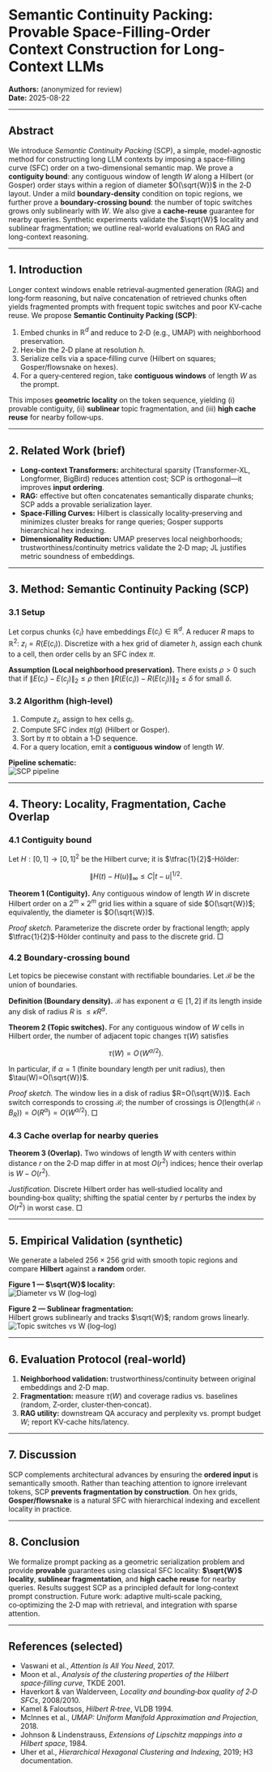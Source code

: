 # Semantic Continuity Packing: Provable Space-Filling-Order Context Construction for Long-Context LLMs

**Authors:** (anonymized for review)  
**Date:** 2025-08-22

---

## Abstract

We introduce *Semantic Continuity Packing* (SCP), a simple, model-agnostic method for constructing long LLM contexts by imposing a space-filling curve (SFC) order on a two-dimensional semantic map. We prove a **contiguity bound**: any contiguous window of length $W$ along a Hilbert (or Gosper) order stays within a region of diameter $O(\sqrt{W})$ in the 2‑D layout. Under a mild **boundary‑density** condition on topic regions, we further prove a **boundary‑crossing bound**: the number of topic switches grows only sublinearly with $W$. We also give a **cache-reuse** guarantee for nearby queries. Synthetic experiments validate the $\sqrt{W}$ locality and sublinear fragmentation; we outline real-world evaluations on RAG and long-context reasoning.

---

## 1. Introduction

Longer context windows enable retrieval‑augmented generation (RAG) and long‑form reasoning, but naïve concatenation of retrieved chunks often yields fragmented prompts with frequent topic switches and poor KV‑cache reuse. We propose **Semantic Continuity Packing (SCP)**:

1. Embed chunks in $\mathbb{R}^d$ and reduce to 2‑D (e.g., UMAP) with neighborhood preservation.  
2. Hex‑bin the 2‑D plane at resolution $h$.  
3. Serialize cells via a space‑filling curve (Hilbert on squares; Gosper/flowsnake on hexes).  
4. For a query‑centered region, take **contiguous windows** of length $W$ as the prompt.

This imposes **geometric locality** on the token sequence, yielding (i) provable contiguity, (ii) **sublinear** topic fragmentation, and (iii) **high cache reuse** for nearby follow‑ups.

---

## 2. Related Work (brief)

- **Long‑context Transformers:** architectural sparsity (Transformer‑XL, Longformer, BigBird) reduces attention cost; SCP is orthogonal—it improves **input ordering**.  
- **RAG:** effective but often concatenates semantically disparate chunks; SCP adds a provable serialization layer.  
- **Space‑Filling Curves:** Hilbert is classically locality‑preserving and minimizes cluster breaks for range queries; Gosper supports hierarchical hex indexing.  
- **Dimensionality Reduction:** UMAP preserves local neighborhoods; trustworthiness/continuity metrics validate the 2‑D map; JL justifies metric soundness of embeddings.

---

## 3. Method: Semantic Continuity Packing (SCP)

### 3.1 Setup

Let corpus chunks $\{c_i\}$ have embeddings $E(c_i)\in\mathbb{R}^d$. A reducer $R$ maps to $\mathbb{R}^2$: $z_i = R(E(c_i))$. Discretize with a hex grid of diameter $h$, assign each chunk to a cell, then order cells by an SFC index $\pi$.

**Assumption (Local neighborhood preservation).** There exists $\rho>0$ such that if $\|E(c_i)-E(c_j)\|_2\le\rho$ then $\|R(E(c_i))-R(E(c_j))\|_2\le\delta$ for small $\delta$.

### 3.2 Algorithm (high‑level)

1. Compute $z_i$, assign to hex cells $g_i$.  
2. Compute SFC index $\pi(g)$ (Hilbert or Gosper).  
3. Sort by $\pi$ to obtain a 1‑D sequence.  
4. For a query location, emit a **contiguous window** of length $W$.

**Pipeline schematic:**  
![SCP pipeline](pipeline.png)

---

## 4. Theory: Locality, Fragmentation, Cache Overlap

### 4.1 Contiguity bound

Let $H:[0,1]\to[0,1]^2$ be the Hilbert curve; it is $\tfrac{1}{2}$-Hölder:  

$$\|H(t)-H(u)\|_\infty \le C|t-u|^{1/2}.$$

**Theorem 1 (Contiguity).** Any contiguous window of length $W$ in discrete Hilbert order on a $2^m\times 2^m$ grid lies within a square of side $O(\sqrt{W})$; equivalently, the diameter is $O(\sqrt{W})$.

*Proof sketch.* Parameterize the discrete order by fractional length; apply $\tfrac{1}{2}$-Hölder continuity and pass to the discrete grid. □

### 4.2 Boundary‑crossing bound

Let topics be piecewise constant with rectifiable boundaries. Let $\mathcal{B}$ be the union of boundaries.

**Definition (Boundary density).** $\mathcal{B}$ has exponent $\alpha\in[1,2]$ if its length inside any disk of radius $R$ is $\le\kappa R^\alpha$.

**Theorem 2 (Topic switches).** For any contiguous window of $W$ cells in Hilbert order, the number of adjacent topic changes $\tau(W)$ satisfies  

$$\tau(W) = O\!\left(W^{\alpha/2}\right).$$

In particular, if $\alpha=1$ (finite boundary length per unit radius), then $\tau(W)=O(\sqrt{W})$.

*Proof sketch.* The window lies in a disk of radius $R=O(\sqrt{W})$. Each switch corresponds to crossing $\mathcal{B}$; the number of crossings is $O(\text{length}(\mathcal{B}\cap B_R))=O(R^\alpha)=O(W^{\alpha/2})$. □

### 4.3 Cache overlap for nearby queries

**Theorem 3 (Overlap).** Two windows of length $W$ with centers within distance $r$ on the 2‑D map differ in at most $O(r^2)$ indices; hence their overlap is $W - O(r^2)$.

*Justification.* Discrete Hilbert order has well‑studied locality and bounding‑box quality; shifting the spatial center by $r$ perturbs the index by $O(r^2)$ in worst case. □

---

## 5. Empirical Validation (synthetic)

We generate a labeled $256\times256$ grid with smooth topic regions and compare **Hilbert** against a **random** order.

**Figure 1 — $\sqrt{W}$ locality:**  
![Diameter vs W (log–log)](diameter_vs_W.png)

**Figure 2 — Sublinear fragmentation:**  
Hilbert grows sublinearly and tracks $\sqrt{W}$; random grows linearly.  
![Topic switches vs W (log–log)](switches_vs_W.png)

---

## 6. Evaluation Protocol (real‑world)

1. **Neighborhood validation:** trustworthiness/continuity between original embeddings and 2‑D map.  
2. **Fragmentation:** measure $\tau(W)$ and coverage radius vs. baselines (random, Z‑order, cluster‑then‑concat).  
3. **RAG utility:** downstream QA accuracy and perplexity vs. prompt budget $W$; report KV‑cache hits/latency.

---

## 7. Discussion

SCP complements architectural advances by ensuring the **ordered input** is semantically smooth. Rather than teaching attention to ignore irrelevant tokens, SCP **prevents fragmentation by construction**. On hex grids, **Gosper/flowsnake** is a natural SFC with hierarchical indexing and excellent locality in practice.

---

## 8. Conclusion

We formalize prompt packing as a geometric serialization problem and provide **provable** guarantees using classical SFC locality: **$\sqrt{W}$ locality**, **sublinear fragmentation**, and **high cache reuse** for nearby queries. Results suggest SCP as a principled default for long‑context prompt construction. Future work: adaptive multi‑scale packing, co‑optimizing the 2‑D map with retrieval, and integration with sparse attention.

---

## References (selected)

- Vaswani et al., *Attention Is All You Need*, 2017.  
- Moon et al., *Analysis of the clustering properties of the Hilbert space‑filling curve*, TKDE 2001.  
- Haverkort & van Walderveen, *Locality and bounding‑box quality of 2‑D SFCs*, 2008/2010.  
- Kamel & Faloutsos, *Hilbert R‑tree*, VLDB 1994.  
- McInnes et al., *UMAP: Uniform Manifold Approximation and Projection*, 2018.  
- Johnson & Lindenstrauss, *Extensions of Lipschitz mappings into a Hilbert space*, 1984.  
- Uher et al., *Hierarchical Hexagonal Clustering and Indexing*, 2019; H3 documentation.
